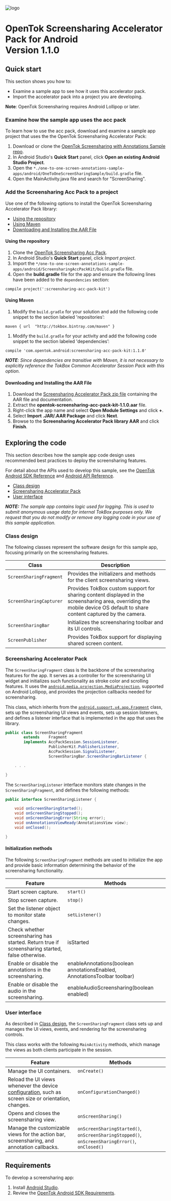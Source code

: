 ![logo](../tokbox-logo.png)

# OpenTok Screensharing Accelerator Pack for Android<br/>Version 1.1.0

## Quick start

This section shows you how to:
* Examine a sample app to see how it uses this accelerator pack.
* Import the accelerator pack into a project you are developing.

**Note**: OpenTok Screensharing requires Android Lollipop or later.


### Examine how the sample app uses the acc pack

To learn how to use the acc pack, download and examine a sample app project that uses the the OpenTok Screensharing Accelerator Pack: 

1. Download or clone the [OpenTok Screensharing with Annotations Sample repo](https://github.com/opentok/one-to-one-screen-annotations-sample-apps).
1. In Android Studio's **Quick Start** panel, click **Open an existing Android Studio Project**.
1. Open the `*./one-to-one-screen-annotations-sample-apps/android/OneToOneScreenSharingSample/build.gradle` file.
1. Open the MainActivity.java file and search for "ScreenSharing".

### Add the Screensharing Acc Pack to a project

Use one of the following options to install the OpenTok Screensharing Accelerator Pack library:

  - [Using the repository](#using-the-repository)
  - [Using Maven](#using-maven)
  - [Downloading and Installing the AAR File](#downloading-and-installing-the-aar-file)

#### Using the repository

1. Clone the [OpenTok Screensharing Acc Pack](https://github.com/opentok/screen-sharing-acc-pack).
1. In Android Studio's **Quick Start** panel, click *Import project*.
1. Import the `*/one-to-one-screen-annotations-sample-apps/android/ScreensharingAccPackKit/build.gradle` file.
1. Open the **build.gradle** file for the app and ensure the following lines have been added to the `dependencies` section:
```
compile project(':screensharing-acc-pack-kit')
```

#### Using Maven

1. Modify the `build.gradle` for your solution and add the following code snippet to the section labeled 'repositories’:

`maven { url  "http://tokbox.bintray.com/maven" }`

1. Modify the `build.gradle` for your activity and add the following code snippet to the section labeled 'dependencies’:

`compile 'com.opentok.android:screensharing-acc-pack-kit:1.1.0'`

  _**NOTE**: Since dependencies are transitive with Maven, it is not necessary to explicitly reference the TokBox Common Accelerator Session Pack with this option._


#### Downloading and Installing the AAR File

1.  Download the [Screensharing Accelerator Pack zip file](https://s3.amazonaws.com/artifact.tokbox.com/solution/rel/screensharing-acc-pack-kit/android/opentok-screensharing-acc-pack-kit-1.1.0.zip) containing the AAR file and documentation.
1. Extract the **opentok-screensharing-acc-pack-kit-1.1.0.aar** file.
1. Right-click the app name and select **Open Module Settings** and click **+**.
1.  Select **Import .JAR/.AAR Package** and click  **Next**.
1.  Browse to the **Screensharing Accelerator Pack library AAR** and click **Finish**.


## Exploring the code

This section describes how the sample app code design uses recommended best practices to deploy the screensharing features.

For detail about the APIs used to develop this sample, see the [OpenTok Android SDK Reference](https://tokbox.com/developer/sdks/android/reference/) and [Android API Reference](http://developer.android.com/reference/packages.html).

  - [Class design](#class-design)
  - [Screensharing Accelerator Pack](#screensharing-accelerator-pack)
  - [User interface](#user-interface)

_**NOTE:** The sample app contains logic used for logging. This is used to submit anonymous usage data for internal TokBox purposes only. We request that you do not modify or remove any logging code in your use of this sample application._

### Class design

The following classes represent the software design for this sample app, focusing primarily on the screensharing features.

| Class        | Description  |
| ------------- | ------------- |
| `ScreenSharingFragment`   | Provides the initializers and methods for the client screensharing views. |
| `ScreenSharingCapturer`   | Provides TokBox custom support for sharing content displayed in the screensharing area, overriding the mobile device OS default to share content captured by the camera. |
| `ScreenSharingBar`   | Initializes the screensharing toolbar and its UI controls. |
| `ScreenPublisher`   | Provides TokBox support for displaying shared screen content. |


###  Screensharing Accelerator Pack

The `ScreenSharingFragment` class is the backbone of the screensharing features for the app. It serves as a controller for the screensharing UI widget and initializes such functionality as stroke color and scrolling features. It uses the [`android.media.projection.MediaProjection`](http://developer.android.com/reference/android/media/projection/MediaProjection.html), supported on Android Lollipop, and provides the projection callbacks needed for screensharing.

This class, which inherits from the [`android.support.v4.app.Fragment`](http://developer.android.com/intl/es/reference/android/support/v4/app/Fragment.html) class, sets up the screensharing UI views and events, sets up session listeners, and defines a listener interface that is implemented in the app that uses the library.

```java
public class ScreenSharingFragment
        extends    Fragment
        implements AccPackSession.SessionListener,
                   PublisherKit.PublisherListener,
                   AccPackSession.SignalListener,
                   ScreenSharingBar.ScreenSharingBarListener {

    . . .

}
```

The `ScreenSharingListener` interface monitors state changes in the `ScreenSharingFragment`, and defines the following methods:

```java
public interface ScreenSharingListener {

    void onScreenSharingStarted();
    void onScreenSharingStopped();
    void onScreenSharingError(String error);
    void onAnnotationsViewReady(AnnotationsView view);
    void onClosed();

}
```


#### Initialization methods

The following `ScreenSharingFragment` methods are used to initialize the app and provide basic information determining the behavior of the screensharing functionality.

| Feature        | Methods  |
| ------------- | ------------- |
| Start screen capture.   | `start()`  |
| Stop screen capture.  | `stop()`  |
| Set the listener object to monitor state changes.   | `setListener()` |
| Check whether screensharing has started. Return true if screensharing started, false otherwise. | isStarted |
| Enable or disable the annotations in the screensharing. | enableAnnotations(boolean annotationsEnabled, AnnotationsToolbar toolbar) |
| Enable or disable the audio in the screensharing. | enableAudioScreensharing(boolean enabled) |


### User interface

As described in [Class design](#class-design), the `ScreenSharingFragment` class sets up and manages the UI views, events, and rendering for the screensharing controls.

This class works with the following `MainActivity` methods, which manage the views as both clients participate in the session.

| Feature        | Methods  |
| ------------- | ------------- |
| Manage the UI containers. | `onCreate()`  |
| Reload the UI views whenever the device [configuration](http://developer.android.com/reference/android/content/res/Configuration.html), such as screen size or orientation, changes. | `onConfigurationChanged()`  |
| Opens and closes the screensharing view. | `onScreenSharing()` |
| Manage the customizable views for the action bar, screensharing, and annotation callbacks.   | `onScreenSharingStarted()`, `onScreenSharingStopped()`, `onScreenSharingError()`,  `onClosed()`|

## Requirements

To develop a screensharing app:

1. Install [Android Studio](http://developer.android.com/intl/es/sdk/index.html).
2. Review the [OpenTok Android SDK Requirements](https://tokbox.com/developer/sdks/android/#developerandclientrequirements).

